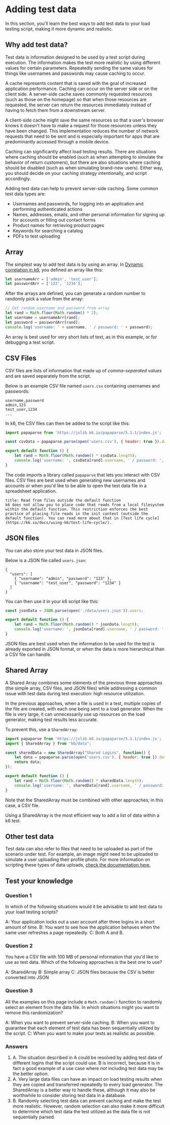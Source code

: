 # Adding test data
In this section, you'll learn the best ways to add test data to your load testing script, making it more dynamic and realistic.

## Why add test data?

Test data is information designed to be used by a test script during execution. The information makes the test more realistic by using different values for certain parameters. Repeatedly sending the same values for things like usernames and passwords may cause caching to occur.

A cache represents content that is saved with the goal of increased application performance. Caching can occur on the server side or on the client side. A server-side cache saves commonly requested resources (such as those on the homepage) so that when those resources are requested, the server can return the resources immediately instead of having to fetch them from a downstream server.

A client-side cache might save the same resources so that a user's browser knows it doesn't have to make a request for those resources unless they have been changed. This implementation reduces the number of network requests that need to be sent and is especially important for apps that are predominantly accessed through a mobile device.

Caching can significantly affect load testing results. There are situations where caching should be enabled (such as when attempting to simulate the behavior of return customers), but there are also situations where caching should be disabled (such as when simulating brand-new users). Either way, you should decide on your caching strategy intentionally, and script accordingly.

Adding test data can help to prevent server-side caching. Some common test data types are:
- Usernames and passwords, for logging into an application and performing authenticated actions
- Names, addresses, emails, and other personal information for signing up for accounts or filling out contact forms
- Product names for retrieving product pages
- Keywords for searching a catalog
- PDFs to test uploading

## Array

The simplest way to add test data is by using an array. In [Dynamic correlation in k6](Dynamic%20correlation%20in%20k6.md), you defined an array like this:

```js
let usernameArr = ['admin', 'test_user'];
let passwordArr = ['123', '1234'];
```

After the arrays are defined, you can generate a random number to randomly pick a value from the array:

```js
// Get random username and password from array
let rand = Math.floor(Math.random() * 2);
let username = usernameArr[rand];
let password = passwordArr[rand];
console.log('username: ' + username, ' / password: ' + password);
```

An array is best used for very short lists of text, as in this example, or for debugging a test script.

## CSV Files

CSV files are lists of information that made up of _comma-separated values_ and are saved separately from the script.

Below is an example CSV file named `users.csv` containing usernames and passwords:
```plain
username,password
admin,123
test_user,1234
...
```

In k6, the CSV files can then be added to the script like this:

```js
import papaparse from 'https://jslib.k6.io/papaparse/5.1.1/index.js';

const csvData = papaparse.parse(open('users.csv'), { header: true }).data;

export default function () {
    let rand = Math.floor(Math.random() * csvData.length);
    console.log('username: ', csvData[rand].username, ' / password: ', csvData[rand].password);
}
```

The code imports a library called `papaparse` that lets you interact with CSV files. CSV files are best used when generating new usernames and accounts or when you'd like to be able to open the test data file in a spreadsheet application.

```ad-warning
title: Read from files outside the default function
k6 does not allow you to place code that reads from a local filesystem within the default function. This restriction enforces the best practice of placing file reads in the init context (outside the default function). You can read more about that in [Test life cycle](https://k6.io/docs/using-k6/test-life-cycle/).
```

## JSON files

You can also store your test data in JSON files.

Below is a JSON file called `users.json`:

```plain
{
  "users": [
    { "username": "admin", "password": "123" },
    { "username": "test_user", "password": "1234" }
  ]
}
```

You can then use it in your k6 script like this:

```js
const jsonData = JSON.parse(open('./data/users.json')).users;

export default function () {
    let rand = Math.floor(Math.random() * jsonData.length);
    console.log('username: ', jsonData[rand].username, ' / password: ', jsonData[rand].password);
}
```

JSON files are best used when the information to be used for the test is already exported in JSON format, or when the data is more hierarchical than a CSV file can handle.

## Shared Array

A Shared Array combines some elements of the previous three approaches (the simple array, CSV files, and JSON files) while addressing a common issue with test data during test execution: high resource utilization.

In the previous approaches, when a file is used in a test, multiple copies of the file are created, with each one being sent to a load generator. When the file is very large, it can unnecessarily use up resources on the load generator, making test results less accurate.

To prevent this, use a `SharedArray`:

```js
import papaparse from 'https://jslib.k6.io/papaparse/5.1.1/index.js';
import { SharedArray } from "k6/data";

const sharedData = new SharedArray("Shared Logins", function() {
    let data = papaparse.parse(open('users.csv'), { header: true }).data;
    return data;
});

export default function () {
    let rand = Math.floor(Math.random() * sharedData.length);
    console.log('username: ', sharedData[rand].username, ' / password: ', sharedData[rand].password);
}
```

Note that the SharedArray must be combined with other approaches; in this case, a CSV file.

Using a SharedArray is the most efficient way to add a list of data within a k6 test.

## Other test data

Test data can also refer to files that need to be uploaded as part of the scenario under test. For example, an image might need to be uploaded to simulate a user uploading their profile photo. For more information on scripting these types of data uploads, [check the documentation here.](https://k6.io/docs/examples/data-uploads/)

## Test your knowledge

### Question 1

In which of the following situations would it be advisable to add test data to your load testing scripts?

A: Your application locks out a user account after three logins in a short amount of time.
B: You want to see how the application behaves when the same user refreshes a page repeatedly.
C: Both A and B.

### Question 2

You have a CSV file with 100 MB of personal information that you'd like to use as test data. Which of the following approaches is the best one to use?

A: SharedArray
B: Simple array
C: JSON files because the CSV is better converted into JSON

### Question 3

All the examples on this page include a `Math.random()` function to randomly select an element from the data file. In which situations might you want to remove this randomization?

A: When you want to prevent server-side caching.
B: When you want to guarantee that each element of test data has been sequentially utilized by the script.
C: When you want to make your tests as realistic as possible.

### Answers

1. A. The situation described in A could be resolved by adding test data of different logins that the script could use. B is incorrect, because it is in fact a good example of a use case where *not* including test data may be the better option.
2. A. Very large data files can have an impact on load testing results when they are copied and transferred repeatedly to every load generator. The SharedArray is a better way to handle these, although it may also be worthwhile to consider storing test data in a database.
3. B. Randomly selecting test data can prevent caching and make the test more realistic. However, random selection can also make it more difficult to determine which test data the test utilized as the data file is not sequentially parsed.